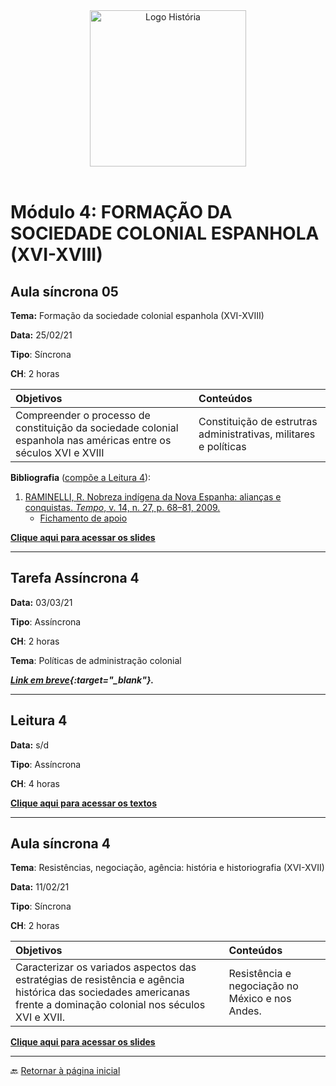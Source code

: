 <div align="center"><img src="imagens/../../imagens/LOGO-HISTÓRIA-BA-novo.png" width= "250" alt="Logo História" title="Logotipo do Curso de História, BA, UNILAB"/></div>

<br>

# Módulo 4: FORMAÇÃO DA SOCIEDADE COLONIAL ESPANHOLA (XVI-XVIII)

## Aula síncrona 05

**Tema:** Formação da sociedade colonial espanhola (XVI-XVIII)

**Data:** 25/02/21 

**Tipo**: Síncrona

**CH**: 2 horas

| Objetivos           | Conteúdos         |
|:--------------------|:------------------|
| Compreender o processo de constituição da sociedade colonial espanhola nas américas entre os séculos XVI e XVIII| Constituição de estrutras administrativas, militares e políticas |

**Bibliografia** ([compõe a Leitura 4](biblio4.md)):

1. [RAMINELLI, R. Nobreza indígena da Nova Espanha: alianças e conquistas. *Tempo*, v. 14, n. 27, p. 68–81, 2009.](../textos/mod_4/Raminelli.pdf)
   - [Fichamento de apoio](../textos/mod_4/2021-02-01-fichamento-raminelli.md)

**[Clique aqui para acessar os slides](https://ericbrasiln.github.io/america_colonial_2020.1/#)**

***

## Tarefa Assíncrona 4

**Data:** 03/03/21

**Tipo**: Assíncrona

**CH**: 2 horas

**Tema**: Políticas de administração colonial

***[Link em breve](){:target="_blank"}.***

***

## Leitura 4

**Data:** s/d

**Tipo**: Assíncrona

**CH**: 4 horas

**[Clique aqui para acessar os textos](biblio4.md)**

***

## Aula síncrona 4

**Tema**: Resistências, negociação, agência: história e historiografia (XVI-XVII)

**Data:** 11/02/21

**Tipo**: Síncrona

**CH**: 2 horas

| Objetivos           | Conteúdos         |
|:--------------------|:------------------|
| Caracterizar os variados aspectos das estratégias de resistência e agência histórica das sociedades americanas frente a dominação colonial nos séculos XVI e XVII. | Resistência e negociação no México e nos Andes. |

**[Clique aqui para acessar os slides](https://ericbrasiln.github.io/america_colonial_2020.1/#/13)**

***
🔙️ [Retornar à página inicial](http://ericbrasiln.github.io/cclhm0057_ihl)